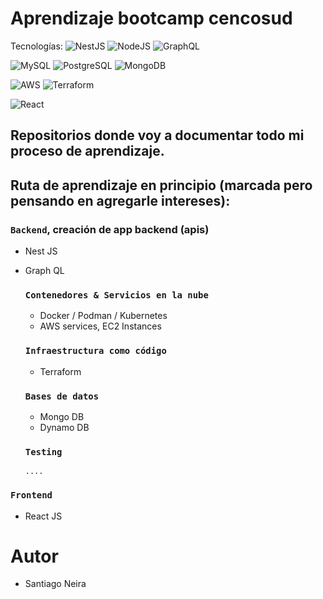 # Aprendizaje bootcamp cencosud

Tecnologías:
![NestJS](https://img.shields.io/badge/nestjs-E0234E?style=for-the-badge&logo=nestjs&logoColor=white)
![NodeJS](https://img.shields.io/badge/Node.js-339933?style=for-the-badge&logo=nodedotjs&logoColor=white)
![GraphQL](https://img.shields.io/badge/GraphQl-E10098?style=for-the-badge&logo=graphql&logoColor=white)

![MySQL](https://img.shields.io/badge/MySQL-005C84?style=for-the-badge&logo=mysql&logoColor=white)
![PostgreSQL](https://img.shields.io/badge/PostgreSQL-316192?style=for-the-badge&logo=postgresql&logoColor=white)
![MongoDB](https://img.shields.io/badge/MongoDB-4EA94B?style=for-the-badge&logo=mongodb&logoColor=white)

![AWS](https://img.shields.io/badge/Amazon_AWS-FF9900?style=for-the-badge&logo=amazonaws&logoColor=white)
![Terraform](https://img.shields.io/badge/Terraform-7B42BC?style=for-the-badge&logo=terraform&logoColor=white)

![React](https://img.shields.io/badge/React-20232A?style=for-the-badge&logo=react&logoColor=61DAFB)

## Repositorios donde voy a documentar todo mi proceso de aprendizaje.

## Ruta de aprendizaje en principio (marcada pero pensando en agregarle intereses):

### `Backend`, creación de app backend (apis)

- Nest JS
- Graph QL

  ### `Contenedores & Servicios en la nube`

  - Docker / Podman / Kubernetes
  - AWS services, EC2 Instances

  ### `Infraestructura como código`

  - Terraform

  ### `Bases de datos`

  - Mongo DB
  - Dynamo DB

  ### `Testing`

      ....

### `Frontend`

- React JS

# Autor

- Santiago Neira
